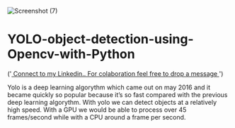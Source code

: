 ![Screenshot (7)](https://user-images.githubusercontent.com/70314729/115905569-e7b4f800-a483-11eb-8787-63d1390a10b1.png)
# YOLO-object-detection-using-Opencv-with-Python


('<a href="https://www.linkedin.com/in/prem-kumar-4159271b6/"> Connect to my Linkedin.. For  colaboration feel free to drop a message </a>')



Yolo is a deep learning algorythm which came out on may 2016 and it became quickly so popular because it’s so fast compared with the previous deep learning algorythm.  With yolo we can detect objects at a relatively high speed. With a GPU we would be able to process over 45 frames/second while with a CPU around a frame per second.
